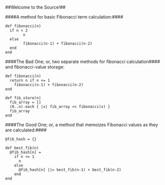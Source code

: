##Welcome to the Source!##


####A method for basic Fibonacci term calculation:####

```language-ruby
def fibonacci(n)
  if n < 2
		n
  else  
		fibonacci(n-1) + fibonacci(n-2)
  end
end
```


####The Bad One; or, two separate methods for fibonacci calculation####
and fibonacci-value storage:

```language-ruby
def fibonacci(n)																	
  return n if n <= 1 															
    fibonacci(n-1) + fibonacci(n-2)												
end

def fib_store(n)
  fib_array = []																
  (0..n).each { |x| fib_array << fibonacci(x) }	
  fib_array
end  
```


####The Good One; or, a method that memoizes Fibonacci values as they are calculated:####

```language-ruby
@fib_hash = {}

def best_fib(n) 
  @fib_hash[n] = 																	
    if n <= 1																		
      n    																			
    else 
      @fib_hash[n] ||= best_fib(n-1) + best_fib(n-2)								
    end																			     
end
```






            